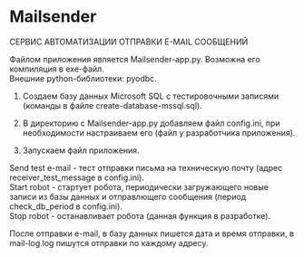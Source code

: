 # Mailsender

СЕРВИС АВТОМАТИЗАЦИИ ОТПРАВКИ E-MAIL СООБЩЕНИЙ

Файлом приложения является Mailsender-app.py. Возможна его компиляция в exe-файл.<br/>
Внешние python-библиотеки:  pyodbc.

1) Создаем базу данных Microsoft SQL с тестировочными записями (команды в файле create-database-mssql.sql).

2) В директорию с Mailsender-app.py добавляем файл config.ini, при необходимости настраиваем его (файл у разработчика приложения).

3) Запускаем файл приложения.

Send test e-mail - тест отправки письма на техническую почту (адрес receiver_test_message в config.ini).<br/>
Start robot - стартует робота, периодически загружающего новые записи из базы данных и отправлющего сообщения (период check_db_period в config.ini).<br/>
Stop robot - останавливает робота (данная функция в разработке).

После отправки e-mail, в базу данных пишется дата и время отправки, в mail-log.log пишутся отправки по каждому адресу.